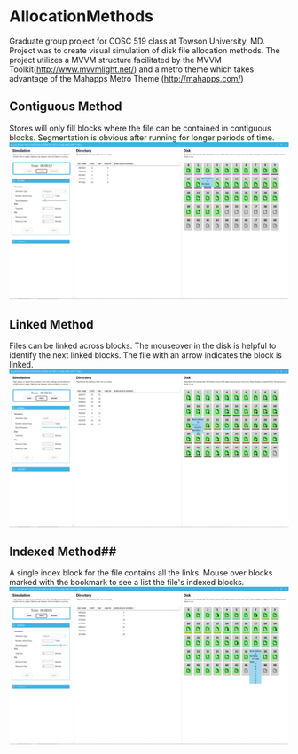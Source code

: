 # AllocationMethods
Graduate group project for COSC 519 class at Towson University, MD. Project was to create visual simulation of disk file allocation methods. The project utilizes a MVVM structure facilitated by the MVVM Toolkit(http://www.mvvmlight.net/) and a metro theme which takes advantage of the Mahapps Metro Theme (http://mahapps.com/) 

## Contiguous Method ##
Stores will only fill blocks where the file can be contained in contiguous blocks. Segmentation is obvious after running for longer periods of time.
![Alt text](Screenshot1.png?raw=true "Contiguous Method")

## Linked Method ##
Files can be linked across blocks. The mouseover in the disk is helpful to identify the next linked blocks. The file with an arrow indicates the block is linked.
![Alt text](Screenshot2.png?raw=true "Linked Method")

## Indexed Method##
A single index block for the file contains all the links. Mouse over blocks marked with the bookmark to see a list the file's indexed blocks.
![Alt text](Screenshot3.png?raw=true "Indexed Method")
